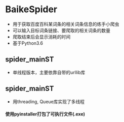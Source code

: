 # BaikeSpider
* 用于获取百度百科某词条的相关词条信息的练手小爬虫
* 可以输入目标词条链接、要爬取的相关词条的数量
* 爬取结束后会显示消耗的时间
* 基于Python3.6
## spider_mainST
* 单线程版本，主要依靠自带的urllib库
## spider_mainST
* 用threading, Queue库实现了多线程
#### 使用pyinstaller打包了可执行文件(.exe)
